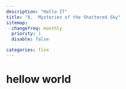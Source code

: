 ```yaml
---
description: "Hello IT"
title: "8.	Mysteries of the Shattered Sky"
sitemap:
  changefreq: monthly
  priority: 1
  disable: false

categories: five
---
```


# hellow world
